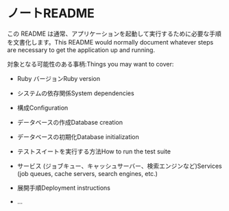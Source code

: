 # <a name="readme"></a><span data-ttu-id="13e15-101">ノート</span><span class="sxs-lookup"><span data-stu-id="13e15-101">README</span></span>

<span data-ttu-id="13e15-102">この README は通常、アプリケーションを起動して実行するために必要な手順を文書化します。</span><span class="sxs-lookup"><span data-stu-id="13e15-102">This README would normally document whatever steps are necessary to get the application up and running.</span></span>

<span data-ttu-id="13e15-103">対象となる可能性のある事柄:</span><span class="sxs-lookup"><span data-stu-id="13e15-103">Things you may want to cover:</span></span>

* <span data-ttu-id="13e15-104">Ruby バージョン</span><span class="sxs-lookup"><span data-stu-id="13e15-104">Ruby version</span></span>

* <span data-ttu-id="13e15-105">システムの依存関係</span><span class="sxs-lookup"><span data-stu-id="13e15-105">System dependencies</span></span>

* <span data-ttu-id="13e15-106">構成</span><span class="sxs-lookup"><span data-stu-id="13e15-106">Configuration</span></span>

* <span data-ttu-id="13e15-107">データベースの作成</span><span class="sxs-lookup"><span data-stu-id="13e15-107">Database creation</span></span>

* <span data-ttu-id="13e15-108">データベースの初期化</span><span class="sxs-lookup"><span data-stu-id="13e15-108">Database initialization</span></span>

* <span data-ttu-id="13e15-109">テストスイートを実行する方法</span><span class="sxs-lookup"><span data-stu-id="13e15-109">How to run the test suite</span></span>

* <span data-ttu-id="13e15-110">サービス (ジョブキュー、キャッシュサーバー、検索エンジンなど)</span><span class="sxs-lookup"><span data-stu-id="13e15-110">Services (job queues, cache servers, search engines, etc.)</span></span>

* <span data-ttu-id="13e15-111">展開手順</span><span class="sxs-lookup"><span data-stu-id="13e15-111">Deployment instructions</span></span>

* <span data-ttu-id="13e15-112">...</span><span class="sxs-lookup"><span data-stu-id="13e15-112"></span></span>
